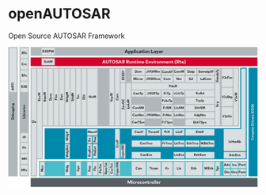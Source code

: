 # openAUTOSAR
Open Source AUTOSAR Framework

<img title="BSW Layer" alt="Alt text" src="./Documentation/Imgs/AUTOSAR_BSW_Modules.png">
